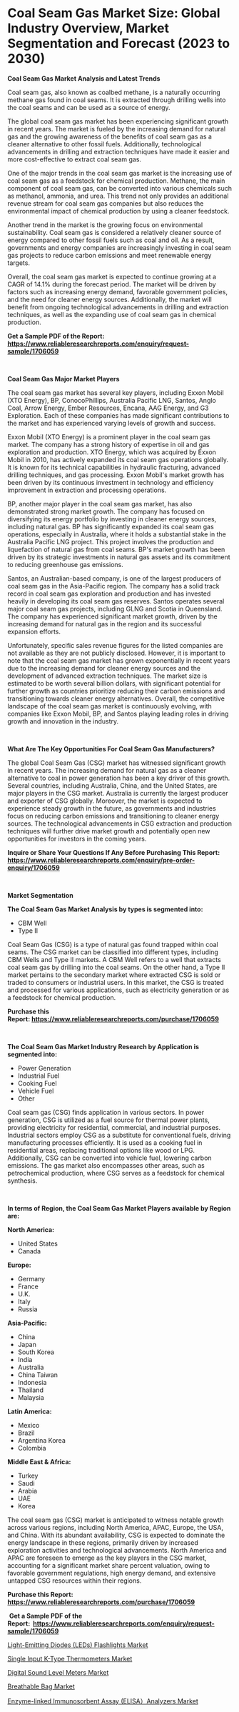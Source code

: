 <p><h1>Coal Seam Gas Market Size: Global Industry Overview, Market Segmentation and Forecast (2023 to 2030)</h1></p><p><strong>Coal Seam Gas Market Analysis and Latest Trends</strong></p>
<p><p>Coal seam gas, also known as coalbed methane, is a naturally occurring methane gas found in coal seams. It is extracted through drilling wells into the coal seams and can be used as a source of energy.</p><p>The global coal seam gas market has been experiencing significant growth in recent years. The market is fueled by the increasing demand for natural gas and the growing awareness of the benefits of coal seam gas as a cleaner alternative to other fossil fuels. Additionally, technological advancements in drilling and extraction techniques have made it easier and more cost-effective to extract coal seam gas.</p><p>One of the major trends in the coal seam gas market is the increasing use of coal seam gas as a feedstock for chemical production. Methane, the main component of coal seam gas, can be converted into various chemicals such as methanol, ammonia, and urea. This trend not only provides an additional revenue stream for coal seam gas companies but also reduces the environmental impact of chemical production by using a cleaner feedstock.</p><p>Another trend in the market is the growing focus on environmental sustainability. Coal seam gas is considered a relatively cleaner source of energy compared to other fossil fuels such as coal and oil. As a result, governments and energy companies are increasingly investing in coal seam gas projects to reduce carbon emissions and meet renewable energy targets.</p><p>Overall, the coal seam gas market is expected to continue growing at a CAGR of 14.1% during the forecast period. The market will be driven by factors such as increasing energy demand, favorable government policies, and the need for cleaner energy sources. Additionally, the market will benefit from ongoing technological advancements in drilling and extraction techniques, as well as the expanding use of coal seam gas in chemical production.</p></p>
<p><strong>Get a Sample PDF of the Report:&nbsp; <a href="https://www.reliableresearchreports.com/enquiry/request-sample/1706059">https://www.reliableresearchreports.com/enquiry/request-sample/1706059</a></strong></p>
<p>&nbsp;</p>
<p><strong>Coal Seam Gas Major Market Players</strong></p>
<p><p>The coal seam gas market has several key players, including Exxon Mobil (XTO Energy), BP, ConocoPhillips, Australia Pacific LNG, Santos, Anglo Coal, Arrow Energy, Ember Resources, Encana, AAG Energy, and G3 Exploration. Each of these companies has made significant contributions to the market and has experienced varying levels of growth and success.</p><p>Exxon Mobil (XTO Energy) is a prominent player in the coal seam gas market. The company has a strong history of expertise in oil and gas exploration and production. XTO Energy, which was acquired by Exxon Mobil in 2010, has actively expanded its coal seam gas operations globally. It is known for its technical capabilities in hydraulic fracturing, advanced drilling techniques, and gas processing. Exxon Mobil's market growth has been driven by its continuous investment in technology and efficiency improvement in extraction and processing operations.</p><p>BP, another major player in the coal seam gas market, has also demonstrated strong market growth. The company has focused on diversifying its energy portfolio by investing in cleaner energy sources, including natural gas. BP has significantly expanded its coal seam gas operations, especially in Australia, where it holds a substantial stake in the Australia Pacific LNG project. This project involves the production and liquefaction of natural gas from coal seams. BP's market growth has been driven by its strategic investments in natural gas assets and its commitment to reducing greenhouse gas emissions.</p><p>Santos, an Australian-based company, is one of the largest producers of coal seam gas in the Asia-Pacific region. The company has a solid track record in coal seam gas exploration and production and has invested heavily in developing its coal seam gas reserves. Santos operates several major coal seam gas projects, including GLNG and Scotia in Queensland. The company has experienced significant market growth, driven by the increasing demand for natural gas in the region and its successful expansion efforts.</p><p>Unfortunately, specific sales revenue figures for the listed companies are not available as they are not publicly disclosed. However, it is important to note that the coal seam gas market has grown exponentially in recent years due to the increasing demand for cleaner energy sources and the development of advanced extraction techniques. The market size is estimated to be worth several billion dollars, with significant potential for further growth as countries prioritize reducing their carbon emissions and transitioning towards cleaner energy alternatives.  Overall, the competitive landscape of the coal seam gas market is continuously evolving, with companies like Exxon Mobil, BP, and Santos playing leading roles in driving growth and innovation in the industry.</p></p>
<p>&nbsp;</p>
<p><strong>What Are The Key Opportunities For Coal Seam Gas Manufacturers?</strong></p>
<p><p>The global Coal Seam Gas (CSG) market has witnessed significant growth in recent years. The increasing demand for natural gas as a cleaner alternative to coal in power generation has been a key driver of this growth. Several countries, including Australia, China, and the United States, are major players in the CSG market. Australia is currently the largest producer and exporter of CSG globally. Moreover, the market is expected to experience steady growth in the future, as governments and industries focus on reducing carbon emissions and transitioning to cleaner energy sources. The technological advancements in CSG extraction and production techniques will further drive market growth and potentially open new opportunities for investors in the coming years.</p></p>
<p><strong>Inquire or Share Your Questions If Any Before Purchasing This Report: <a href="https://www.reliableresearchreports.com/enquiry/pre-order-enquiry/1706059">https://www.reliableresearchreports.com/enquiry/pre-order-enquiry/1706059</a></strong></p>
<p>&nbsp;</p>
<p><strong>Market Segmentation</strong></p>
<p><strong>The Coal Seam Gas Market Analysis by types is segmented into:</strong></p>
<p><ul><li>CBM Well</li><li>Type II</li></ul></p>
<p><p>Coal Seam Gas (CSG) is a type of natural gas found trapped within coal seams. The CSG market can be classified into different types, including CBM Wells and Type II markets. A CBM Well refers to a well that extracts coal seam gas by drilling into the coal seams. On the other hand, a Type II market pertains to the secondary market where extracted CSG is sold or traded to consumers or industrial users. In this market, the CSG is treated and processed for various applications, such as electricity generation or as a feedstock for chemical production.</p></p>
<p><strong>Purchase this Report:&nbsp;<a href="https://www.reliableresearchreports.com/purchase/1706059">https://www.reliableresearchreports.com/purchase/1706059</a></strong></p>
<p>&nbsp;</p>
<p><strong>The Coal Seam Gas Market Industry Research by Application is segmented into:</strong></p>
<p><ul><li>Power Generation</li><li>Industrial Fuel</li><li>Cooking Fuel</li><li>Vehicle Fuel</li><li>Other</li></ul></p>
<p><p>Coal seam gas (CSG) finds application in various sectors. In power generation, CSG is utilized as a fuel source for thermal power plants, providing electricity for residential, commercial, and industrial purposes. Industrial sectors employ CSG as a substitute for conventional fuels, driving manufacturing processes efficiently. It is used as a cooking fuel in residential areas, replacing traditional options like wood or LPG. Additionally, CSG can be converted into vehicle fuel, lowering carbon emissions. The gas market also encompasses other areas, such as petrochemical production, where CSG serves as a feedstock for chemical synthesis.</p></p>
<p>&nbsp;</p>
<p><strong>In terms of Region, the Coal Seam Gas Market Players available by Region are:</strong></p>
<p>
    <p> <strong> North America: </strong>
        <ul>
            <li>United States</li>
            <li>Canada</li>
        </ul>
        </p> 
    <p> <strong> Europe: </strong>
        <ul>
            <li>Germany</li>
            <li>France</li>
            <li>U.K.</li>
            <li>Italy</li>
            <li>Russia</li>
        </ul>
        </p> 
    <p> <strong> Asia-Pacific: </strong>
        <ul>
            <li>China</li>
            <li>Japan</li>
            <li>South Korea</li>
            <li>India</li>
            <li>Australia</li>
            <li>China Taiwan</li>
            <li>Indonesia</li>
            <li>Thailand</li>
            <li>Malaysia</li>
        </ul>
        </p> 
    <p> <strong> Latin America: </strong>
        <ul>
            <li>Mexico</li>
            <li>Brazil</li>
            <li>Argentina Korea</li>
            <li>Colombia</li>
        </ul>
        </p> 
    <p> <strong> Middle East & Africa: </strong>
        <ul>
            <li>Turkey</li>
            <li>Saudi</li>
            <li>Arabia</li>
            <li>UAE</li>
            <li>Korea</li>
        </ul>
    </p>
    </p>
<p><p>The coal seam gas (CSG) market is anticipated to witness notable growth across various regions, including North America, APAC, Europe, the USA, and China. With its abundant availability, CSG is expected to dominate the energy landscape in these regions, primarily driven by increased exploration activities and technological advancements. North America and APAC are foreseen to emerge as the key players in the CSG market, accounting for a significant market share percent valuation, owing to favorable government regulations, high energy demand, and extensive untapped CSG resources within their regions.</p></p>
<p><strong>Purchase this Report: <a href="https://www.reliableresearchreports.com/purchase/1706059">https://www.reliableresearchreports.com/purchase/1706059</a></strong></p>
<p>&nbsp;<strong>Get a Sample PDF of the Report:&nbsp;&nbsp;<a href="https://www.reliableresearchreports.com/enquiry/request-sample/1706059">https://www.reliableresearchreports.com/enquiry/request-sample/1706059</a></strong></p>
<p><strong></strong></p>
<p><p><a href="https://medium.com/@primeyash92/analyzing-light-emitting-diodes-leds-flashlights-market-global-industry-perspective-and-forecast-18bedace7a40">Light-Emitting Diodes (LEDs) Flashlights Market</a></p><p><a href="https://github.com/sofyaavrova/Market-Research-Report-List-1/blob/main/single-input-k-type-thermometers-market.md">Single Input K-Type Thermometers Market</a></p><p><a href="https://github.com/kholmovskayalyudmila/Market-Research-Report-List-1/blob/main/digital-sound-level-meters-market.md">Digital Sound Level Meters Market</a></p><p><a href="https://www.linkedin.com/pulse/breathable-bag-market-size-2023-2030-global-industrial-rqkke/">Breathable Bag Market</a></p><p><a href="https://medium.com/@shubham99912151/enzyme-linked-immunosorbent-assay-elisa-analyzers-market-share-evolution-and-market-growth-trends-70a054041f02">Enzyme-linked Immunosorbent Assay (ELISA）Analyzers Market</a></p></p>